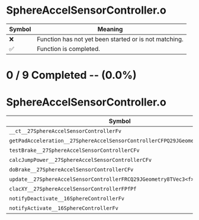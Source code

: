 # SphereAccelSensorController.o
| Symbol | Meaning 
| ------------- | ------------- 
| :x: | Function has not yet been started or is not matching. 
| :white_check_mark: | Function is completed. 


# 0 / 9 Completed -- (0.0%)
# SphereAccelSensorController.o
| Symbol | Decompiled? |
| ------------- | ------------- |
| `__ct__27SphereAccelSensorControllerFv` | :x: |
| `getPadAcceleration__27SphereAccelSensorControllerCFPQ29JGeometry8TVec3<f>` | :x: |
| `testBrake__27SphereAccelSensorControllerCFv` | :x: |
| `calcJumpPower__27SphereAccelSensorControllerCFv` | :x: |
| `doBrake__27SphereAccelSensorControllerCFv` | :x: |
| `update__27SphereAccelSensorControllerFRCQ29JGeometry8TVec3<f>` | :x: |
| `clacXY__27SphereAccelSensorControllerFPfPf` | :x: |
| `notifyDeactivate__16SphereControllerFv` | :x: |
| `notifyActivate__16SphereControllerFv` | :x: |
